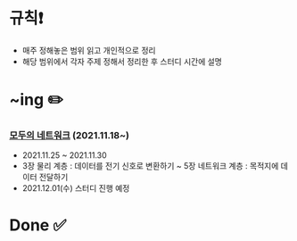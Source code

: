 # 규칙❗️

- 매주 정해놓은 범위 읽고 개인적으로 정리
- 해당 범위에서 각자 주제 정해서 정리한 후 스터디 시간에 설명

# ~ing ✏️

### [모두의 네트워크](http://www.kyobobook.co.kr/product/detailViewKor.laf?ejkGb=KOR&mallGb=KOR&barcode=9791160505030&orderClick=LEa&Kc=) (2021.11.18~)

- 2021.11.25 ~ 2021.11.30
- 3장 물리 계층 : 데이터를 전기 신호로 변환하기  ~ 5장 네트워크 계층 : 목적지에 데이터 전달하기
- 2021.12.01(수) 스터디 진행 예정 

# Done ✅

